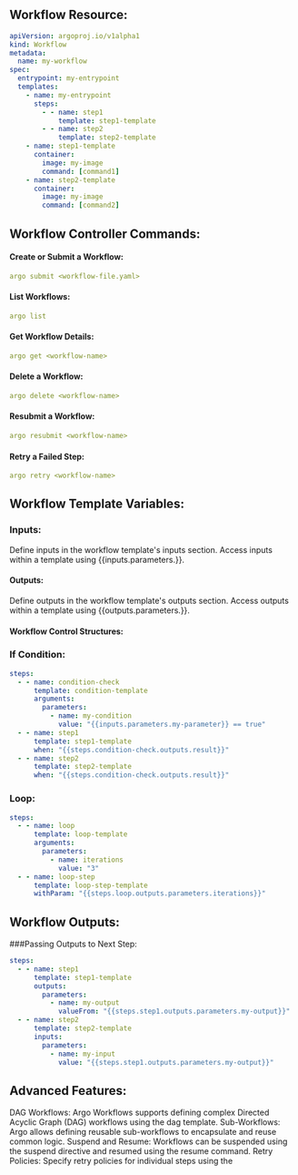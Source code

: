 
## Workflow Resource:

```yaml
apiVersion: argoproj.io/v1alpha1
kind: Workflow
metadata:
  name: my-workflow
spec:
  entrypoint: my-entrypoint
  templates:
    - name: my-entrypoint
      steps:
        - - name: step1
            template: step1-template
        - - name: step2
            template: step2-template
    - name: step1-template
      container:
        image: my-image
        command: [command1]
    - name: step2-template
      container:
        image: my-image
        command: [command2]
```
## Workflow Controller Commands:

#### Create or Submit a Workflow:

```yaml
argo submit <workflow-file.yaml>
```
#### List Workflows:
```yaml
argo list
```
#### Get Workflow Details:
```yaml
argo get <workflow-name>
```
#### Delete a Workflow:
```yaml
argo delete <workflow-name>
````
#### Resubmit a Workflow:
```yaml
argo resubmit <workflow-name>
```
#### Retry a Failed Step:
```yaml
argo retry <workflow-name>
```

## Workflow Template Variables:

### Inputs:

Define inputs in the workflow template's inputs section.
Access inputs within a template using {{inputs.parameters.<parameter-name>}}.

#### Outputs:

Define outputs in the workflow template's outputs section.
Access outputs within a template using {{outputs.parameters.<parameter-name>}}.
#### Workflow Control Structures:

### If Condition:

```yaml
steps:
  - - name: condition-check
      template: condition-template
      arguments:
        parameters:
          - name: my-condition
            value: "{{inputs.parameters.my-parameter}} == true"
  - - name: step1
      template: step1-template
      when: "{{steps.condition-check.outputs.result}}"
  - - name: step2
      template: step2-template
      when: "{{steps.condition-check.outputs.result}}"
```
### Loop:

```yaml
steps:
  - - name: loop
      template: loop-template
      arguments:
        parameters:
          - name: iterations
            value: "3"
  - - name: loop-step
      template: loop-step-template
      withParam: "{{steps.loop.outputs.parameters.iterations}}"
```

## Workflow Outputs:

###Passing Outputs to Next Step:
```yaml
steps:
  - - name: step1
      template: step1-template
      outputs:
        parameters:
          - name: my-output
            valueFrom: "{{steps.step1.outputs.parameters.my-output}}"
  - - name: step2
      template: step2-template
      inputs:
        parameters:
          - name: my-input
            value: "{{steps.step1.outputs.parameters.my-output}}"
```
## Advanced Features:

DAG Workflows: Argo Workflows supports defining complex Directed Acyclic Graph (DAG) workflows using the dag template.
Sub-Workflows: Argo allows defining reusable sub-workflows to encapsulate and reuse common logic.
Suspend and Resume: Workflows can be suspended using the suspend directive and resumed using the resume command.
Retry Policies: Specify retry policies for individual steps using the
